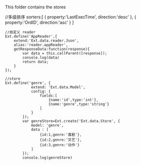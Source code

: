 This folder contains the stores


//多级排序
sorters:[
        {
            property:'LastExecTime',
            direction:'desc'
        },
        {
            property:'OrdID',
            direction:'asc'
        }
    ]

    //自定义 reader
    Ext.define('AppReader',{
        extend:'Ext.data.reader.Json',
        alias:'reader.appReader',
        getResponseData:function(response){
            var data = this.callParent([response]);
            console.log(data)
            return data;
        }
    });

    //store
    Ext.define('genre', {
                extend: 'Ext.data.Model',
                config: {
                    fields:[
                        {name:'id',type:'int'},
                        {name:'genre',type:'string'}
                    ]
                }
            });
            var genreStore=Ext.create('Ext.data.Store', {
                model: 'genre',
                data : [
                    {id:1,genre:'喜剧'},
                    {id:2,genre:'文艺'},
                    {id:3,genre:'动作'}
                ]
            });
            console.log(genreStore)
